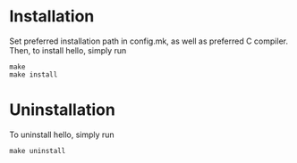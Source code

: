 Installation
============

Set preferred installation path in config.mk, as well as preferred C
compiler. Then, to install hello, simply run

    make
    make install

Uninstallation
==============

To uninstall hello, simply run

    make uninstall
